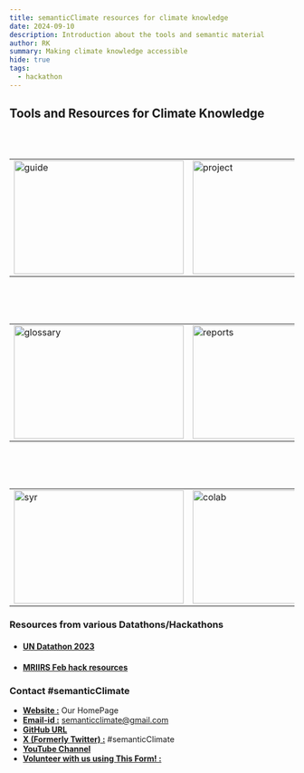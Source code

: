 ```yaml
---
title: semanticClimate resources for climate knowledge 
date: 2024-09-10
description: Introduction about the tools and semantic material
author: RK 
summary: Making climate knowledge accessible
hide: true
tags:
  - hackathon
---
```


## Tools and Resources for Climate Knowledge

<table>
  <tr>
    <!-- First clickable image linked to pos/test.md -->
    <td>
      <a href="en\posts\guide_internship.md">
        <img src='{{ "/static/img/resource1.jpg" | url }}' width="300" height="200" alt="guide">
      </a>
    </td>
     </br>
    <!-- Second clickable image linked to another page (optional) -->
    <td>
      <a href="en\posts\Interns_project.md">
        <img src='{{ "/static/img/resource2.jpg" | url }}' width="300" height="200" alt="project">
      </a>
    </td>
     </br>
    <!-- Third clickable image linked to another page (optional) -->
    <td>
      <a href="en\posts\lit_search.md">
        <img src='{{ "/static/img/resource3.jpg" | url }}' width="300" height="200" alt="pygetpapers">
      </a>
    </td>
  </tr>
</table>
 </br>
<table>
  <tr>
    <!-- First clickable image linked to pos/test.md -->
    <td>
      <a href="en\posts\IPCC_Glossary.md">
        <img src='{{ "/static/img/resource9.jpg" | url }}' width="300" height="200" alt="glossary">
      </a>
    </td>
     </br>
    <!-- Second clickable image linked to another page (optional) -->
    <td>
      <a href="en\posts\semantic_chapters.md">
        <img src='{{ "/static/img/resource4.jpg" | url }}' width="300" height="200" alt="reports">
      </a>
    </td>
     </br>
    <!-- Third clickable image linked to another page (optional) -->
    <td>
      <a href="en\posts\kgraph.md">
        <img src='{{ "/static/img/resource6.jpg" | url }}' width="300" height="200" alt="ipccglossary">
      </a>
    </td>
  </tr>
</table>

</br>

<table>
  <tr>
    <!-- First clickable image linked to pos/test.md -->
    <td>
      <a href="en\posts\syr_wikibase.md">
        <img src='{{ "/static/img/resource8.jpg" | url }}' width="300" height="200" alt="syr">
      </a>
    </td>
    </br>
    <!-- Second clickable image linked to another page (optional) -->
    <td>
      <a href="en\posts\notebook.md">
        <img src='{{ "/static/img/resource7.jpg" | url }}' width="300" height="200" alt="colab">
      </a>
    </td>
    <!-- Third clickable image linked to another page (optional) -->
    </br>
    <td>
      <a href="en\posts\demotutorial.md">
        <img src='{{ "/static/img/resource5.jpg" | url }}' width="300" height="200" alt="tutorial">
      </a>
    </td>
  </tr>
</table>


### Resources from various Datathons/Hackathons

- #### [UN Datathon 2023](https://github.com/semanticClimate/un-datathon-2023/tree/main)

- #### [MRIIRS Feb hack resources](../../posts/for_MRIIRS_hack/)



### Contact #semanticClimate

- [**Website :**](https://semanticclimate.github.io/p/en/) Our HomePage
- [**Email-id :**](semanticclimate@gmail.com) <semanticclimate@gmail.com>
- [**GitHub URL**](https://github.com/petermr/semanticClimate)
- [**X (Formerly Twitter) :**](https://twitter.com/semanticClimate) #semanticClimate
- [**YouTube Channel**](https://www.youtube.com/channel/UCtsjF_DOMiCoZlZV3BzuAsg)
- [**Volunteer with us using This Form! :**](https://forms.gle/YaMs9GBKXropVoS4A)
 













